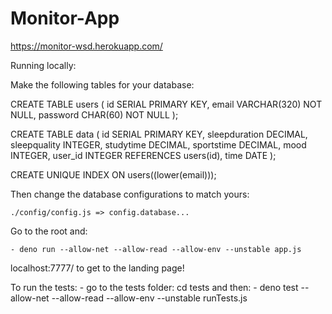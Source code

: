 # Monitor-App

https://monitor-wsd.herokuapp.com/

Running locally:

Make the following tables for your database:

CREATE TABLE users (
  id SERIAL PRIMARY KEY,
  email VARCHAR(320) NOT NULL,
  password CHAR(60) NOT NULL
);

CREATE TABLE data (
id SERIAL PRIMARY KEY,
sleepduration DECIMAL,
sleepquality INTEGER,
studytime DECIMAL,
sportstime DECIMAL,
mood INTEGER,
user_id INTEGER REFERENCES users(id),
time DATE
);


CREATE UNIQUE INDEX ON users((lower(email)));


Then change the database configurations to match yours:

	./config/config.js => config.database...


Go to the root and:

	- deno run --allow-net --allow-read --allow-env --unstable app.js

localhost:7777/ to get to the landing page!

To run the tests:
	- go to the tests folder: cd tests and then:
	- deno test --allow-net --allow-read --allow-env --unstable runTests.js




